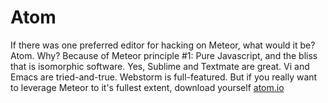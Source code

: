 Atom
==================================

If there was one preferred editor for hacking on Meteor, what would it be?  Atom.  Why?  Because of Meteor principle #1: Pure Javascript, and the bliss that is isomorphic software.  Yes, Sublime and Textmate are great.  Vi and Emacs are tried-and-true.  Webstorm is full-featured.  But if you really want to leverage Meteor to it's fullest extent, download yourself [atom.io](https://atom.io/)
